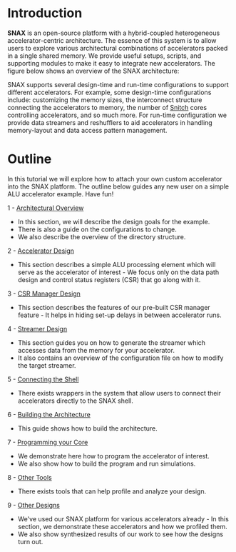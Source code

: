 # Introduction

**SNAX** is an open-source platform with a hybrid-coupled heterogeneous accelerator-centric architecture. The essence of this system is to allow users to explore various architectural combinations of accelerators packed in a single shared memory. We provide useful setups, scripts, and supporting modules to make it easy to integrate new accelerators. The figure below shows an overview of the SNAX architecture:



SNAX supports several design-time and run-time configurations to support different accelerators. For example, some design-time configurations include: customizing the memory sizes, the interconnect structure connecting the accelerators to memory, the number of [Snitch](https://github.com/pulp-platform/snitch_cluster) cores controlling accelerators, and so much more. For run-time configuration we provide data streamers and reshufflers to aid accelerators in handling memory-layout and data access pattern management. 

# Outline

In this tutorial we will explore how to attach your own custom accelerator into the SNAX platform. The outline below guides any new user on a simple ALU accelerator example. Have fun!

1 - [Architectural Overview](./architectural_overview.md)
  - In this section, we will describe the design goals for the example.
  - There is also a guide on the configurations to change.
  - We also describe the overview of the directory structure.

2 - [Accelerator Design](./accelerator_design.md)
- This section describes a simple ALU processing element which will serve as the accelerator of interest - We focus only on the data path design and control status registers (CSR) that go along with it.

3 - [CSR Manager Design](./csrman_design.md)
- This section describes the features of our pre-built CSR manager feature - It helps in hiding set-up delays in between accelerator runs.

4 - [Streamer Design](./streamer_design.md)
- This section guides you on how to generate the streamer which accesses data from the memory for your accelerator.
- It also contains an overview of the configuration file on how to modify the target streamer.

5 - [Connecting the Shell](./connect_shell.md)
- There exists wrappers in the system that allow users to connect their accelerators directly to the SNAX shell.

6 - [Building the Architecture](./build_system.md)
- This guide shows how to build the architecture.

7 - [Programming your Core](./programming.md)
- We demonstrate here how to program the accelerator of interest.
- We also show how to build the program and run simulations.

8 - [Other Tools](./other_tools.md)
- There exists tools that can help profile and analyze your design.

9 - [Other Designs](./more_designs.md)
- We've used our SNAX platform for various accelerators already - In this section, we demonstrate these accelerators and how we profiled them.
- We also show synthesized results of our work to see how the designs turn out.
